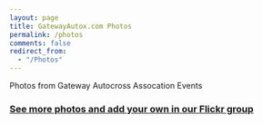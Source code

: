 ```yaml
---
layout: page
title: GatewayAutox.com Photos
permalink: /photos
comments: false
redirect_from: 
  - "/Photos"
---
```


Photos from Gateway Autocross Assocation Events


<script type="text/javascript"> 
$(document).ready(function(){    
$.getJSON("https://api.flickr.com/services/feeds/groups_pool.gne?jsoncallback=?",
      	{
      		lang: "en-us",
      		id: "2880274@N20",
      		format: "json"
      	}, displayImages);

	function displayImages(data) {

	var htmlString = "";

    	$.each(data.items, function(i,item){
        var sourceSquare = (item.media.m).replace("_m.jpg", "_m.jpg");
        var largeImage = (item.media.m).replace("_m.jpg", "_b.jpg");
        htmlString += '<a href="' + largeImage + '" ';
        htmlString += ' data-gallery ';
        htmlString += ' title="' + item.title + '"';
        //htmlString += ' data-ob_linkText="View on Flickr"';
        //htmlString += ' data-ob_link="' + item.link + '"';
		//htmlString += ' name="' + item.link + '"';
        //htmlString += ' data-ob_share="false"';
        htmlString += '>';
        htmlString += '<img title="' + item.title + '" src="' + sourceSquare;
        htmlString += '" alt="'; 
		htmlString += item.title + '" />';
        htmlString += '</a>';
    });

	$('#btimages').html(htmlString + "");



    document.getElementById('btimages').onclick = function registerGallery(event) {
        event = event || window.event;
        var target = event.target || event.srcElement,
            link = target.src ? target.parentNode : target,
            options = { index: link, event: event },
            links = this.getElementsByTagName('a');
        blueimp.Gallery(links, options);
    };


}
});

</script>


<div id="btimages"> </div> 




<h3><a href="https://www.flickr.com/groups/gatewayautox/">See more photos and add your own in our Flickr group</a></h3>

